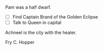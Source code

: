 Pam was a half dwarf.
- [ ] Find Captain Brand of the Golden Eclipse
- [ ] Talk to Queen in capital

Achneel is the city with the healer.

Fry C. Hopper


